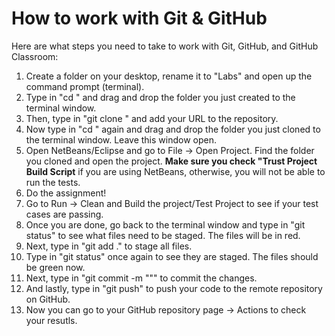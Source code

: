 # How to work with Git & GitHub

Here are what steps you need to take to work with Git, GitHub, and GitHub Classroom:

1. Create a folder on your desktop, rename it to "Labs" and open up the command prompt (terminal).
2. Type in "cd " and drag and drop the folder you just created to the terminal window.
3. Then, type in "git clone <URL-to-repo>" and add your URL to the repository.
4. Now type in "cd " again and drag and drop the folder you just cloned to the terminal window. Leave this window open.
5. Open NetBeans/Eclipse and go to File -> Open Project. Find the folder you cloned and open the project. **Make sure you check "Trust Project Build Script** if you are using NetBeans, otherwise, you will not be able to run the tests.
6. Do the assignment!
7. Go to Run -> Clean and Build the project/Test Project to see if your test cases are passing.
8. Once you are done, go back to the terminal window and type in "git status" to see what files need to be staged. The files will be in red.
9. Next, type in "git add ." to stage all files.
10. Type in "git status" once again to see they are staged. The files should be green now.
11. Next, type in "git commit -m "<YOUR-COMMENT>"" to commit the changes.
12. And lastly, type in "git push" to push your code to the remote repository on GitHub.
13. Now you can go to your GitHub repository page -> Actions to check your resutls.
